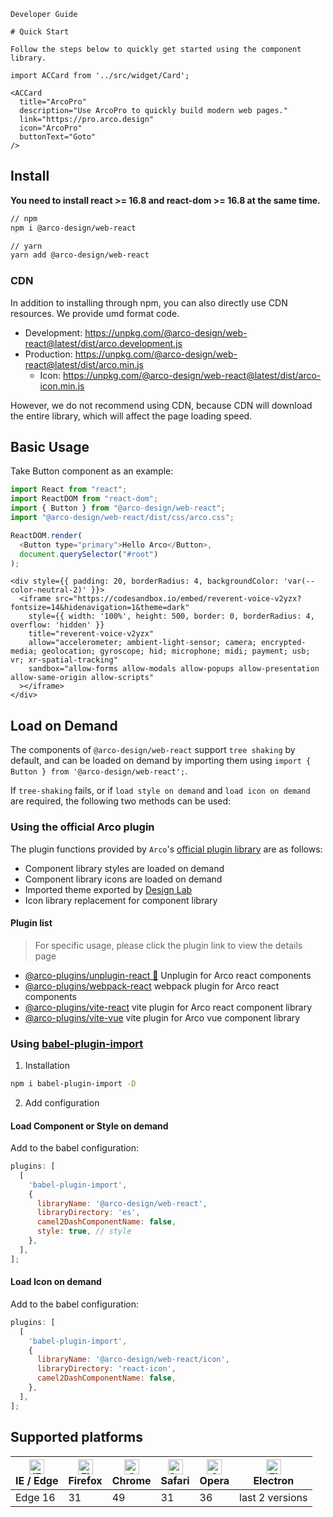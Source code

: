 `````
Developer Guide

# Quick Start

Follow the steps below to quickly get started using the component library.
`````

```js:react
import ACCard from '../src/widget/Card';

<ACCard
  title="ArcoPro"
  description="Use ArcoPro to quickly build modern web pages."
  link="https://pro.arco.design"
  icon="ArcoPro"
  buttonText="Goto"
/>
```

## Install

**You need to install react >= 16.8 and react-dom >= 16.8 at the same time.**

```bash
// npm
npm i @arco-design/web-react

// yarn
yarn add @arco-design/web-react
```

### CDN

In addition to installing through npm, you can also directly use CDN resources. We provide umd format code.

* Development: https://unpkg.com/@arco-design/web-react@latest/dist/arco.development.js
* Production: https://unpkg.com/@arco-design/web-react@latest/dist/arco.min.js
   * Icon: https://unpkg.com/@arco-design/web-react@latest/dist/arco-icon.min.js

However, we do not recommend using CDN, because CDN will download the entire library, which will affect the page loading speed.

## Basic Usage

Take Button component as an example:

```js
import React from "react";
import ReactDOM from "react-dom";
import { Button } from "@arco-design/web-react";
import "@arco-design/web-react/dist/css/arco.css";

ReactDOM.render(
  <Button type="primary">Hello Arco</Button>,
  document.querySelector("#root")
);
```

```js:react
<div style={{ padding: 20, borderRadius: 4, backgroundColor: 'var(--color-neutral-2)' }}>
  <iframe src="https://codesandbox.io/embed/reverent-voice-v2yzx?fontsize=14&hidenavigation=1&theme=dark"
    style={{ width: '100%', height: 500, border: 0, borderRadius: 4, overflow: 'hidden' }}
    title="reverent-voice-v2yzx"
    allow="accelerometer; ambient-light-sensor; camera; encrypted-media; geolocation; gyroscope; hid; microphone; midi; payment; usb; vr; xr-spatial-tracking"
    sandbox="allow-forms allow-modals allow-popups allow-presentation allow-same-origin allow-scripts"
  ></iframe>
</div>
```

## Load on Demand

The components of `@arco-design/web-react` support `tree shaking` by default, and can be loaded on demand by importing them using `import { Button } from '@arco-design/web-react';`.

If `tree-shaking` fails, or if `load style on demand` and `load icon on demand` are required, the following two methods can be used:

### Using the official Arco plugin

The plugin functions provided by `Arco`'s [official plugin library](https://github.com/arco-design/arco-plugins) are as follows:

- Component library styles are loaded on demand
- Component library icons are loaded on demand
- Imported theme exported by [Design Lab](https://arco.design/themes)
- Icon library replacement for component library

#### Plugin list

> For specific usage, please click the plugin link to view the details page

  - [@arco-plugins/unplugin-react 🚧](https://github.com/arco-design/arco-plugins/blob/main/packages/unplugin-react/README.zh-CN.md) Unplugin for Arco react components
  - [@arco-plugins/webpack-react](https://github.com/arco-design/arco-plugins/blob/main/packages/plugin-webpack-react/README.md) webpack plugin for Arco react components
  - [@arco-plugins/vite-react](https://github.com/arco-design/arco-plugins/blob/main/packages/plugin-vite-react/README.md) vite plugin for Arco react component library
  - [@arco-plugins/vite-vue](https://github.com/arco-design/arco-plugins/blob/main/packages/plugin-vite-vue/README.md) vite plugin for Arco vue component library

### Using [babel-plugin-import](https://www.npmjs.com/package/babel-plugin-import)

1. Installation

```bash
npm i babel-plugin-import -D
```

2. Add configuration

#### Load Component or Style on demand

Add to the babel configuration:

```js
plugins: [
  [
    'babel-plugin-import',
    {
      libraryName: '@arco-design/web-react',
      libraryDirectory: 'es',
      camel2DashComponentName: false,
      style: true, // style
    },
  ],
];
```

#### Load Icon on demand

Add to the babel configuration:

```js
plugins: [
  [
    'babel-plugin-import',
    {
      libraryName: '@arco-design/web-react/icon',
      libraryDirectory: 'react-icon',
      camel2DashComponentName: false,
    },
  ],
];
```

## Supported platforms

| [<img src="https://p1-arco.byteimg.com/tos-cn-i-uwbnlip3yd/08095282566ac4e0fd98f89aed934b65.png~tplv-uwbnlip3yd-png.png" alt="IE / Edge" width="24px" height="24px" />](http://godban.github.io/browsers-support-badges/)<br/>IE / Edge | [<img src="https://p1-arco.byteimg.com/tos-cn-i-uwbnlip3yd/40ad73571879dd8d9fd3fd524e0e45a4.png~tplv-uwbnlip3yd-png.png" alt="Firefox" width="24px" height="24px" />](http://godban.github.io/browsers-support-badges/)<br/>Firefox | [<img src="https://p1-arco.byteimg.com/tos-cn-i-uwbnlip3yd/4f59d35f6d6837b042c8badd95871b1d.png~tplv-uwbnlip3yd-png.png" alt="Chrome" width="24px" height="24px" />](http://godban.github.io/browsers-support-badges/)<br/>Chrome | [<img src="https://p1-arco.byteimg.com/tos-cn-i-uwbnlip3yd/eee2667f837a9c2ed531805850bf43ec.png~tplv-uwbnlip3yd-png.png" alt="Safari" width="24px" height="24px" />](http://godban.github.io/browsers-support-badges/)<br/>Safari | [<img src="https://p1-arco.byteimg.com/tos-cn-i-uwbnlip3yd/3240334d3967dd263c8f4cdd2d93c525.png~tplv-uwbnlip3yd-png.png" alt="Opera" width="24px" height="24px" />](http://godban.github.io/browsers-support-badges/)<br/>Opera | [<img src="https://p1-arco.byteimg.com/tos-cn-i-uwbnlip3yd/f2454685df95a1a557a61861c5bec256.png~tplv-uwbnlip3yd-png.png" alt="Electron" width="24px" height="24px" />](http://godban.github.io/browsers-support-badges/)<br/>Electron |
| --------- | --------- | --------- | --------- | --------- | --------- |
| Edge 16| 31| 49 | 31 | 36 | last 2 versions |

